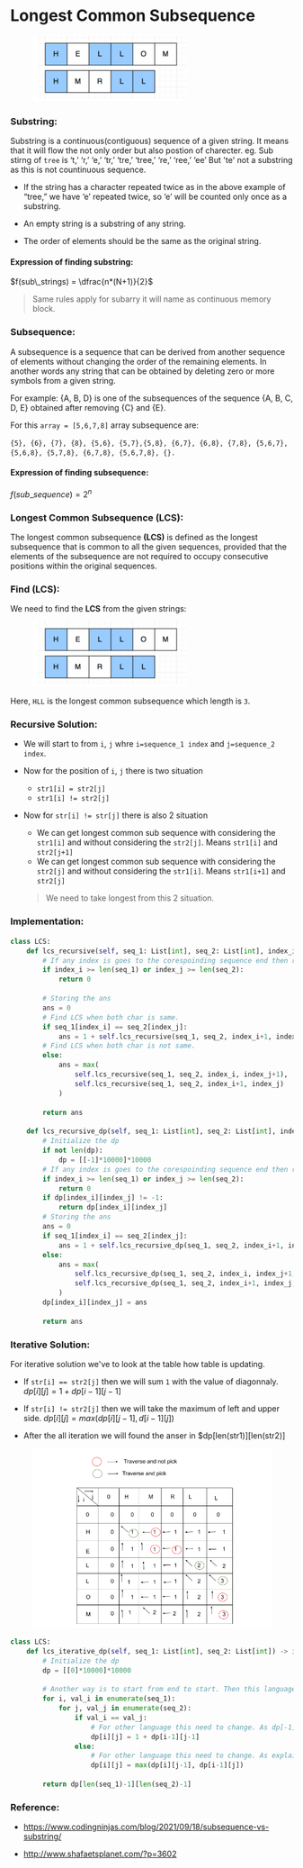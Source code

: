 # Longest Common Subsequence

<figure><img src="../../../.gitbook/assets/lcs.png" alt=""><figcaption></figcaption></figure>

### Substring:

Substring is a continuous(contiguous) sequence of a given string. It means that it will flow the not only order but also postion of charecter.
eg. Sub stirng of `tree` is 
‘t,’ ‘r,’ ‘e,’ ‘tr,’ ‘tre,’ ‘tree,’ ‘re,’ ‘ree,’ ‘ee’ 
But 'te' not a substring as this is not countinuous sequence.

* If the string has a character repeated twice as in the above example of “tree,” we have ‘e’ repeated twice, so ‘e’ will be counted only once as a substring.

* An empty string is a substring of any string.

* The order of elements should be the same as the original string.

#### Expression of finding substring:

$f(sub\_strings) = \dfrac{n*(N+1)}{2}$

> Same rules apply for subarry it will name as continuous memory block.

### Subsequence:

A subsequence is a sequence that can be derived from another sequence of elements without changing the order of the remaining elements. In another
words any string that can be obtained by deleting zero or more symbols from a given string.

For example: {A, B, D} is one of the subsequences of the sequence {A, B, C, D, E} obtained after removing {C} and {E}.

For this `array = [5,6,7,8]` array subsequence are:

`{5}, {6}, {7}, {8}, {5,6}, {5,7},{5,8}, {6,7}, {6,8}, {7,8}, {5,6,7}, {5,6,8}, {5,7,8}, {6,7,8}, {5,6,7,8}, {}.`

#### Expression of finding subsequence:

$f(sub\_sequence) = 2^n$

### Longest Common Subsequence (LCS):

The longest common subsequence **(LCS)** is defined as the longest subsequence that is common to all the given sequences, provided that the elements of the subsequence are not required to occupy consecutive positions within the original sequences.

### Find (LCS):

We need to find the **LCS** from the given strings:

<figure><img src="../../../.gitbook/assets/lcs.png" alt=""><figcaption></figcaption></figure>

Here, `HLL` is the longest common subsequence which length is `3`.

### Recursive Solution:

* We will start to from `i`, `j` whre `i=sequence_1 index` and `j=sequence_2 index`.

* Now for the position of `i`, `j` there is two situation

  * `str1[i] = str2[j]`
  * `str1[i] != str2[j]`

* Now for `str[i] != str[j]` there is also 2 situation

  * We can get longest common sub sequence with considering the `str1[i]` and without considering the `str2[j]`. Means `str1[i]` and `str2[j+1]`
  * We can get longest common sub sequence with considering the `str2[j]` and without considering the `str1[i]`. Means `str1[i+1]` and `str2[j]`

  > We need to take longest from this 2 situation.

### Implementation:

```python
class LCS:
    def lcs_recursive(self, seq_1: List[int], seq_2: List[int], index_i=0, index_j=0) -> int:
        # If any index is goes to the corespoinding sequence end then return 0.
        if index_i >= len(seq_1) or index_j >= len(seq_2):
            return 0
        
        # Storing the ans
        ans = 0
        # Find LCS when both char is same.
        if seq_1[index_i] == seq_2[index_j]:
            ans = 1 + self.lcs_recursive(seq_1, seq_2, index_i+1, index_j+1)
        # Find LCS when both char is not same.
        else:
            ans = max(
                self.lcs_recursive(seq_1, seq_2, index_i, index_j+1),
                self.lcs_recursive(seq_1, seq_2, index_i+1, index_j)
            )
        
        return ans
    
    def lcs_recursive_dp(self, seq_1: List[int], seq_2: List[int], index_i=0, index_j=0, dp=[]) -> int:
        # Initialize the dp
        if not len(dp):
            dp = [[-1]*10000]*10000
        # If any index is goes to the corespoinding sequence end then return 0.
        if index_i >= len(seq_1) or index_j >= len(seq_2):
            return 0
        if dp[index_i][index_j] != -1:
            return dp[index_i][index_j]
        # Storing the ans
        ans = 0
        if seq_1[index_i] == seq_2[index_j]:
            ans = 1 + self.lcs_recursive_dp(seq_1, seq_2, index_i+1, index_j+1, dp)
        else:
            ans = max(
                self.lcs_recursive_dp(seq_1, seq_2, index_i, index_j+1, dp),
                self.lcs_recursive_dp(seq_1, seq_2, index_i+1, index_j, dp)
            )
        dp[index_i][index_j] = ans

        return ans
```

### Iterative Solution:

For iterative solution we've to look at the table how table is updating.

* If `str[i] == str2[j]` then we will sum `1` with the value of diagonnaly. $dp[i][j] = 1 + dp[i-1][j-1]$

* If `str[i] != str2[j]` then we will take the maximum of left and upper side. $dp[i][j] = max(dp[i][j-1], d[i-1][j])$

* After the all iteration we will found the anser in $dp[len(str1)][len(str2)]

<figure><img src="../../../.gitbook/assets/LCS_table.png" alt=""><figcaption></figcaption></figure>

```python
class LCS:
    def lcs_iterative_dp(self, seq_1: List[int], seq_2: List[int]) -> int:
        # Initialize the dp
        dp = [[0]*10000]*10000

        # Another way is to start from end to start. Then this language chages will not occure.
        for i, val_i in enumerate(seq_1):
            for j, val_j in enumerate(seq_2):
                if val_i == val_j:
                    # For other language this need to change. As dp[-1][-1] mean the last value of the dp.
                    dp[i][j] = 1 + dp[i-1][j-1]
                else:
                    # For other language this need to change. As explain above.
                    dp[i][j] = max(dp[i][j-1], dp[i-1][j])
        
        return dp[len(seq_1)-1][len(seq_2)-1]
```

### Reference:

* https://www.codingninjas.com/blog/2021/09/18/subsequence-vs-substring/

* http://www.shafaetsplanet.com/?p=3602

